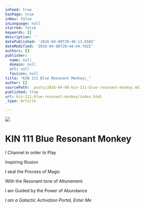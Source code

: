 ```yaml
---
inFeed: true
hasPage: true
inNav: false
inLanguage: null
starred: false
keywords: []
description: ''
datePublished: '2016-04-08T20:46:13.658Z'
dateModified: '2016-04-08T20:44:44.702Z'
authors: []
publisher:
  name: null
  domain: null
  url: null
  favicon: null
title: "KIN 111 Blue Resonant Monkey\_"
author: []
sourcePath: _posts/2016-04-08-kin-111-blue-resonant-monkey.md
published: true
url: kin-111-blue-resonant-monkey/index.html
_type: Article

---
```

![](https://the-grid-user-content.s3-us-west-2.amazonaws.com/b95f4f9b-16d7-4cf3-bfd6-a8a01a04d477.png)

# KIN 111 Blue Resonant Monkey 

I Channel in order to Play

Inspiring Illusion

I seal the Process of Magic

With the Resonant tone of Attunement

I am Guided by the Power of Abundance

_I am a Galactic Activation Portal, Enter Me_